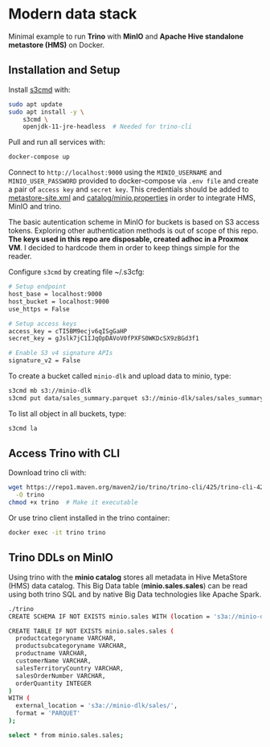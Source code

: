 # Modern data stack

Minimal example to run **Trino** with **MinIO** and **Apache Hive standalone metastore (HMS)** on Docker.

## Installation and Setup

Install [s3cmd](https://s3tools.org/s3cmd) with:

```bash
sudo apt update
sudo apt install -y \
    s3cmd \
    openjdk-11-jre-headless  # Needed for trino-cli
```

Pull and run all services with:

```bash
docker-compose up
```

Connect to `http://localhost:9000` using the `MINIO_USERNAME` and `MINIO_USER_PASSWORD` provided to docker-compose via `.env file` and create a pair of `access key` and `secret key`. This credentials should be added to [metastore-site.xml](conf/hive-metastore/metastore-site.xml) and [catalog/minio.properties](conf/trino/etc/catalog/minio.properties) in order to integrate HMS, MinIO and trino.

The basic autentication scheme in MinIO for buckets is based on S3 access tokens. Exploring other authentication methods is out of scope of this repo. **The keys used in this repo are disposable, created adhoc in a Proxmox VM**. I decided to hardcode them in order to keep things simple for the reader. 

Configure `s3cmd` by creating file ~/.s3cfg:

```bash
# Setup endpoint
host_base = localhost:9000
host_bucket = localhost:9000
use_https = False

# Setup access keys
access_key = cTI5BM9ecjv6qISgGaHP
secret_key = gJslk7jC1IJqOpDAVoV0fPXFS0WKDcSX9zBGd3f1

# Enable S3 v4 signature APIs
signature_v2 = False
```

To create a bucket called `minio-dlk` and upload data to minio, type:

```bash
s3cmd mb s3://minio-dlk
s3cmd put data/sales_summary.parquet s3://minio-dlk/sales/sales_summary.parquet
```
To list all object in all buckets, type:

```bash
s3cmd la
```

## Access Trino with CLI

Download trino cli with:

```bash
wget https://repo1.maven.org/maven2/io/trino/trino-cli/425/trino-cli-425-executable.jar \
  -O trino
chmod +x trino  # Make it executable
```

Or use trino client installed in the trino container:
```bash
docker exec -it trino trino
```

## Trino DDLs on MinIO

Using trino with the **minio catalog** stores all metadata in Hive MetaStore (HMS) data catalog. This Big Data table (**minio.sales.sales**) can be read using both trino SQL and by native Big Data technologies like Apache Spark. 

```bash
./trino
CREATE SCHEMA IF NOT EXISTS minio.sales WITH (location = 's3a://minio-dlk/sales');

CREATE TABLE IF NOT EXISTS minio.sales.sales (
  productcategoryname VARCHAR,
  productsubcategoryname VARCHAR,
  productname VARCHAR,
  customerName VARCHAR,
  salesTerritoryCountry VARCHAR,
  salesOrderNumber VARCHAR,
  orderQuantity INTEGER
)
WITH (
  external_location = 's3a://minio-dlk/sales/',
  format = 'PARQUET'
);

select * from minio.sales.sales;
```
